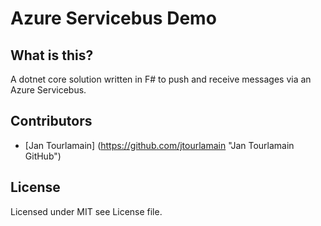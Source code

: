 # Azure Servicebus Demo

## What is this?

A dotnet core solution written in F# to push and receive messages via an Azure Servicebus.

## Contributors

- [Jan Tourlamain] (https://github.com/jtourlamain "Jan Tourlamain GitHub")

## License

Licensed under MIT see License file.
